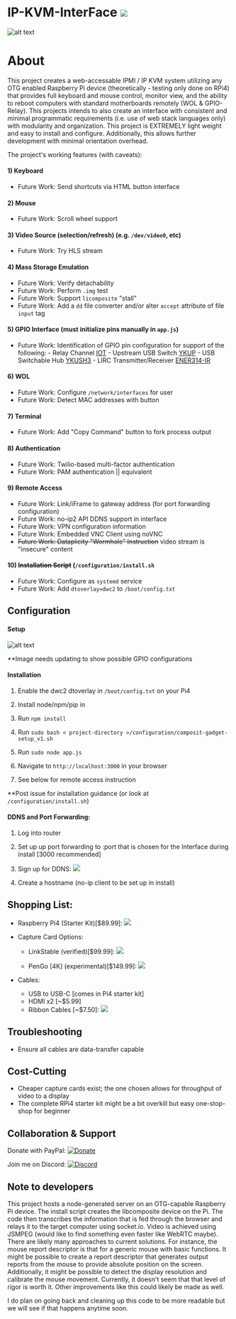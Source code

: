 # IP-KVM-InterFace ![](https://img.shields.io/badge/version-1.2.0-yellow.svg)

![alt text](https://github.com/SterlingButters/ip-kvm-interface/blob/master/Examples/Example.gif)

# About
This project creates a web-accessable IPMI / IP KVM system utilizing any OTG enabled
Raspberry Pi device (theoretically - testing only done on RPi4) that provides full keyboard and mouse control,
monitor view, and the ability to reboot computers with standard motherboards
remotely (WOL & GPIO-Relay). This projects intends to also create an interface with consistent
and minimal programmatic requirements (i.e. use of web stack languages only) with modularity and organization.
This project is EXTREMELY light weight and easy to install and configure. Additionally, this allows further
development with minimal orientation overhead.

The project's working features (with caveats):
#### 1) Keyboard
  - Future Work: Send shortcuts via HTML button interface
#### 2) Mouse
  - Future Work: Scroll wheel support
#### 3) Video Source (selection/refresh) (e.g. `/dev/video0`, etc)
  - Future Work: Try HLS stream
#### 4) Mass Storage Emulation
  - Future Work: Verify detachability
  - Future Work: Perform `.img` test
  - Future Work: Support `licomposite` "stall"
  - Future Work: Add a `dd` file converter and/or alter `accept` attribute of file `input` tag
#### 5) GPIO Interface (must initialize pins manually in `app.js`)
  - Future Work: Identification of GPIO pin configuration for support of the following:
        - Relay Channel [IOT](https://www.amazon.com/gp/product/B00WV7GMA2/ref=ppx_yo_dt_b_asin_title_o00_s00?ie=UTF8&psc=1)
        - Upstream USB Switch [YKUP](https://www.yepkit.com/product/300114/YKUP)
        - USB Switchable Hub [YKUSH3](https://www.yepkit.com/product/300110/YKUSH3)
        - LIRC Transmitter/Receiver [ENER314-IR](https://www.amazon.co.uk/dp/B00T9JPA4O/ref=pe_3187911_185740111_TE_item)
#### 6) WOL
  - Future Work: Configure `/network/interfaces` for user
  - Future Work: Detect MAC addresses with button
#### 7) Terminal
  - Future Work: Add "Copy Command" button to fork process output
#### 8) Authentication 
  - Future Work: Twilio-based multi-factor authentication
  - Future Work: PAM authentication || equivalent
#### 9) Remote Access
  - Future Work: Link/iFrame to gateway address (for port forwarding configuration)
  - Future Work: no-ip2 API DDNS support in interface
  - Future Work: VPN configuration information
  - Future Work: Embedded VNC Client using noVNC
  - ~~Future Work: Dataplicity "Wormhole" Instruction~~ video stream is "insecure" content
#### 10) ~~Installation Script~~ (`/configuration/install.sh`
  - Future Work: Configure as `systemd` service
  - Future Work: Add `dtoverlay=dwc2` to `/boot/config.txt`

## Configuration
#### Setup
![alt text](https://github.com/SterlingButters/ip-kvm-interface/blob/dev/configuration/setup.png)

**Image needs updating to show possible GPIO configurations

#### Installation
1) Enable the dwc2 dtoverlay in `/boot/config.txt` on your Pi4

2) Install node/npm/pip in <project-directory>

3) Run `npm install`

4) Run `sudo bash < project-directory >/configuration/composit-gadget-setup_v1.sh`

5) Run `sudo node app.js`

6) Navigate to `http://localhost:3000` in your browser

7) See below for remote access instruction

**Post issue for installation guidance (or look at `/configuration/install.sh`)

#### DDNS and Port Forwarding:
1) Log into router

2) Set up up port forwarding to <RPi-ipAddress>:port that is chosen for the Interface during install
  [3000 recommended]

3) Sign up for DDNS: [![](https://img.shields.io/badge/No--IP-signup-ff69b4.svg)](https://www.noip.com)

4) Create a hostname (no-ip client to be set up in install)

## Shopping List:
  - Raspberry Pi4 (Starter Kit)[$89.99]:
  [![](https://img.shields.io/badge/amazon-buy-blue.svg)](https://www.amazon.com/CanaKit-Raspberry-4GB-Basic-Starter/dp/B07VYC6S56/ref=sr_1_1?keywords=rpi+4+starter+kit&qid=1574491331&s=electronics&sr=1-1)

  - Capture Card Options:
    - LinkStable (verified)[$99.99]:
    [![](https://img.shields.io/badge/amazon-buy-blue.svg)](https://www.amazon.com/LinkStable-Streaming-Recorder-Gameplayer-Compatible/dp/B073PXDKFR/ref=sr_1_3?s=electronics&ie=UTF8&qid=1539175400&sr=1-3&keywords=linkstable+capture+card)

    - PenGo [4K] (experimental)[$149.99]:
    [![](https://img.shields.io/badge/amazon-buy-blue.svg)](https://www.amazon.com/gp/product/B07BGXVGLS/ref=ox_sc_act_title_1?smid=A39P3WP927BTL5&psc=1)

  - Cables:
    - USB to USB-C [comes in Pi4 starter kit]
    - HDMI x2 [~$5.99]
    - Ribbon Cables [~$7.50]:
    [![](https://img.shields.io/badge/amazon-buy-blue.svg)](https://www.amazon.com/Kuman-Breadboard-Arduino-Raspberry-Multicolored/dp/B01BV3Z342/ref=sr_1_8_sspa?s=electronics&ie=UTF8&qid=1539227097&sr=1-8-spons&keywords=rpi+ribbon+cable+variety+pack&psc=1)

## Troubleshooting
- Ensure all cables are data-transfer capable

## Cost-Cutting
  - Cheaper capture cards exist; the one chosen allows for throughput of video to a display
  - The complete RPi4 starter kit might be a bit overkill but easy one-stop-shop for beginner

## Collaboration & Support
Donate with PayPal:
[![Donate](https://img.shields.io/badge/Donate-PayPal-green.svg)](https://paypal.me/sterlingbutters)

Join me on Discord:
[![Discord](https://img.shields.io/discord/102860784329052160.svg)](https://discord.gg/uSTr7DZ)

## Note to developers
This project hosts a node-generated server on an OTG-capable Raspberry Pi device. The install script creates the libcomposite device on the Pi. The code then transcribes the information that is fed through the browser and relays it to the target computer using socket.io. Video is achieved using JSMPEG (would like to find something even faster like WebRTC maybe). There are likely many approaches to current solutions. For instance, the mouse report descriptor is that for a generic mouse with basic functions. It might be possible to create a report descriptor that generates output reports from the mouse to provide absolute position on the screen. Additionally, it might be possible to detect the display resolution and calibrate the mouse movement. Currently, it doesn't seem that that level of rigor is worth it. Other improvements like this could likely be made as well.

I do plan on going back and cleaning up this code to be more readable but we will see if that happens anytime soon.
